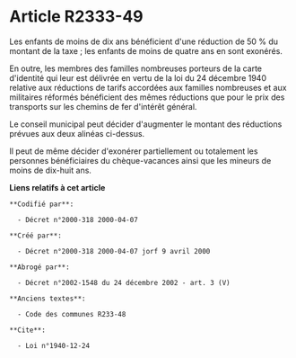 # Article R2333-49

Les enfants de moins de dix ans bénéficient d'une réduction de 50 % du montant de la taxe ; les enfants de moins de quatre
ans en sont exonérés.

En outre, les membres des familles nombreuses porteurs de la carte d'identité qui leur est délivrée en vertu de la loi du 24
décembre 1940 relative aux réductions de tarifs accordées aux familles nombreuses et aux militaires réformés bénéficient des
mêmes réductions que pour le prix des transports sur les chemins de fer d'intérêt général.

Le conseil municipal peut décider d'augmenter le montant des réductions prévues aux deux alinéas ci-dessus.

Il peut de même décider d'exonérer partiellement ou totalement les personnes bénéficiaires du chèque-vacances ainsi que les
mineurs de moins de dix-huit ans.

**Liens relatifs à cet article**

	**Codifié par**:

	  - Décret n°2000-318 2000-04-07

	**Créé par**:

	  - Décret n°2000-318 2000-04-07 jorf 9 avril 2000

	**Abrogé par**:

	  - Décret n°2002-1548 du 24 décembre 2002 - art. 3 (V)

	**Anciens textes**:

	  - Code des communes R233-48

	**Cite**:

	  - Loi n°1940-12-24
